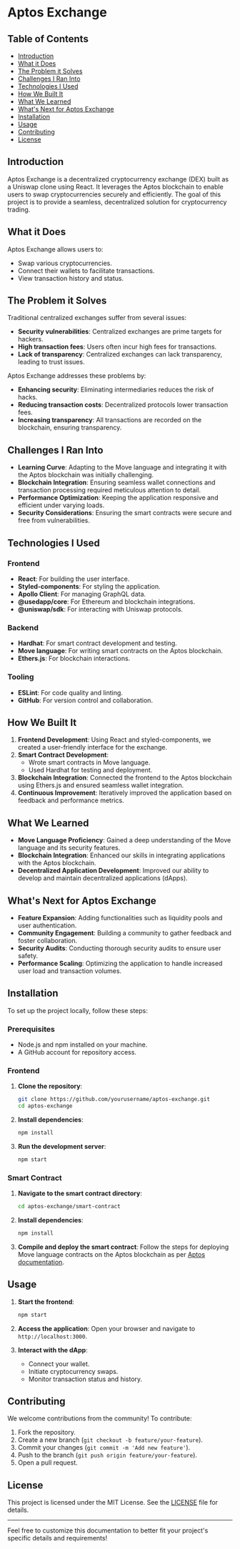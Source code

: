 # Aptos Exchange 

## Table of Contents
- [Introduction](#introduction)
- [What it Does](#what-it-does)
- [The Problem it Solves](#the-problem-it-solves)
- [Challenges I Ran Into](#challenges-i-ran-into)
- [Technologies I Used](#technologies-i-used)
- [How We Built It](#how-we-built-it)
- [What We Learned](#what-we-learned)
- [What's Next for Aptos Exchange](#whats-next-for-aptos-exchange)
- [Installation](#installation)
- [Usage](#usage)
- [Contributing](#contributing)
- [License](#license)

## Introduction

Aptos Exchange is a decentralized cryptocurrency exchange (DEX) built as a Uniswap clone using React. It leverages the Aptos blockchain to enable users to swap cryptocurrencies securely and efficiently. The goal of this project is to provide a seamless, decentralized solution for cryptocurrency trading.

## What it Does

Aptos Exchange allows users to:
- Swap various cryptocurrencies.
- Connect their wallets to facilitate transactions.
- View transaction history and status.

## The Problem it Solves

Traditional centralized exchanges suffer from several issues:
- **Security vulnerabilities**: Centralized exchanges are prime targets for hackers.
- **High transaction fees**: Users often incur high fees for transactions.
- **Lack of transparency**: Centralized exchanges can lack transparency, leading to trust issues.

Aptos Exchange addresses these problems by:
- **Enhancing security**: Eliminating intermediaries reduces the risk of hacks.
- **Reducing transaction costs**: Decentralized protocols lower transaction fees.
- **Increasing transparency**: All transactions are recorded on the blockchain, ensuring transparency.

## Challenges I Ran Into

- **Learning Curve**: Adapting to the Move language and integrating it with the Aptos blockchain was initially challenging.
- **Blockchain Integration**: Ensuring seamless wallet connections and transaction processing required meticulous attention to detail.
- **Performance Optimization**: Keeping the application responsive and efficient under varying loads.
- **Security Considerations**: Ensuring the smart contracts were secure and free from vulnerabilities.

## Technologies I Used

### Frontend
- **React**: For building the user interface.
- **Styled-components**: For styling the application.
- **Apollo Client**: For managing GraphQL data.
- **@usedapp/core**: For Ethereum and blockchain integrations.
- **@uniswap/sdk**: For interacting with Uniswap protocols.

### Backend
- **Hardhat**: For smart contract development and testing.
- **Move language**: For writing smart contracts on the Aptos blockchain.
- **Ethers.js**: For blockchain interactions.

### Tooling
- **ESLint**: For code quality and linting.
- **GitHub**: For version control and collaboration.

## How We Built It

1. **Frontend Development**: Using React and styled-components, we created a user-friendly interface for the exchange.
2. **Smart Contract Development**: 
   - Wrote smart contracts in Move language.
   - Used Hardhat for testing and deployment.
3. **Blockchain Integration**: Connected the frontend to the Aptos blockchain using Ethers.js and ensured seamless wallet integration.
4. **Continuous Improvement**: Iteratively improved the application based on feedback and performance metrics.

## What We Learned

- **Move Language Proficiency**: Gained a deep understanding of the Move language and its security features.
- **Blockchain Integration**: Enhanced our skills in integrating applications with the Aptos blockchain.
- **Decentralized Application Development**: Improved our ability to develop and maintain decentralized applications (dApps).

## What's Next for Aptos Exchange

- **Feature Expansion**: Adding functionalities such as liquidity pools and user authentication.
- **Community Engagement**: Building a community to gather feedback and foster collaboration.
- **Security Audits**: Conducting thorough security audits to ensure user safety.
- **Performance Scaling**: Optimizing the application to handle increased user load and transaction volumes.

## Installation

To set up the project locally, follow these steps:

### Prerequisites

- Node.js and npm installed on your machine.
- A GitHub account for repository access.

### Frontend

1. **Clone the repository**:
   ```bash
   git clone https://github.com/yourusername/aptos-exchange.git
   cd aptos-exchange
   ```

2. **Install dependencies**:
   ```bash
   npm install
   ```

3. **Run the development server**:
   ```bash
   npm start
   ```

### Smart Contract

1. **Navigate to the smart contract directory**:
   ```bash
   cd aptos-exchange/smart-contract
   ```

2. **Install dependencies**:
   ```bash
   npm install
   ```

3. **Compile and deploy the smart contract**:
   Follow the steps for deploying Move language contracts on the Aptos blockchain as per [Aptos documentation](https://aptos.dev/move/move-on-aptos/).

## Usage

1. **Start the frontend**:
   ```bash
   npm start
   ```

2. **Access the application**:
   Open your browser and navigate to `http://localhost:3000`.

3. **Interact with the dApp**:
   - Connect your wallet.
   - Initiate cryptocurrency swaps.
   - Monitor transaction status and history.

## Contributing

We welcome contributions from the community! To contribute:

1. Fork the repository.
2. Create a new branch (`git checkout -b feature/your-feature`).
3. Commit your changes (`git commit -m 'Add new feature'`).
4. Push to the branch (`git push origin feature/your-feature`).
5. Open a pull request.

## License

This project is licensed under the MIT License. See the [LICENSE](LICENSE) file for details.

---

Feel free to customize this documentation to better fit your project's specific details and requirements!